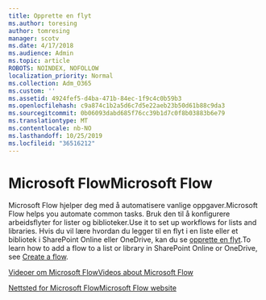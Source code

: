 ```yaml
---
title: Opprette en flyt
ms.author: toresing
author: tomresing
manager: scotv
ms.date: 4/17/2018
ms.audience: Admin
ms.topic: article
ROBOTS: NOINDEX, NOFOLLOW
localization_priority: Normal
ms.collection: Adm_O365
ms.custom: ''
ms.assetid: 4924fef5-d4ba-471b-84ec-1f9c4c0b59b3
ms.openlocfilehash: c9a874c1b2a5d6c7d5e22aeb23b50d61b88c9da3
ms.sourcegitcommit: 0b06093dabd685f76cc39b1d7c0f8b03883b6e79
ms.translationtype: MT
ms.contentlocale: nb-NO
ms.lasthandoff: 10/25/2019
ms.locfileid: "36516212"
---
```

# <a name="microsoft-flow"></a><span data-ttu-id="3bce8-102">Microsoft Flow</span><span class="sxs-lookup"><span data-stu-id="3bce8-102">Microsoft Flow</span></span>

<span data-ttu-id="3bce8-103">Microsoft Flow hjelper deg med å automatisere vanlige oppgaver.</span><span class="sxs-lookup"><span data-stu-id="3bce8-103">Microsoft Flow helps you automate common tasks.</span></span> <span data-ttu-id="3bce8-104">Bruk den til å konfigurere arbeidsflyter for lister og biblioteker.</span><span class="sxs-lookup"><span data-stu-id="3bce8-104">Use it to set up workflows for lists and libraries.</span></span> <span data-ttu-id="3bce8-105">Hvis du vil lære hvordan du legger til en flyt i en liste eller et bibliotek i SharePoint Online eller OneDrive, kan du se [opprette en flyt](https://go.microsoft.com/fwlink/?linkid=869408).</span><span class="sxs-lookup"><span data-stu-id="3bce8-105">To learn how to add a flow to a list or library in SharePoint Online or OneDrive, see [Create a flow](https://go.microsoft.com/fwlink/?linkid=869408).</span></span>
  
[<span data-ttu-id="3bce8-106">Videoer om Microsoft Flow</span><span class="sxs-lookup"><span data-stu-id="3bce8-106">Videos about Microsoft Flow</span></span>](https://go.microsoft.com/fwlink/?linkid=864641)
  
[<span data-ttu-id="3bce8-107">Nettsted for Microsoft Flow</span><span class="sxs-lookup"><span data-stu-id="3bce8-107">Microsoft Flow website</span></span>](https://go.microsoft.com/fwlink/?linkid=864642)
  

